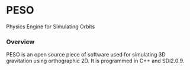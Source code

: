 # PESO
Physics Engine for Simulating Orbits

### Overview

PESO is an open source piece of software used for simulating 3D gravitation using orthographic 2D. It is programmed in C++ and SDl2.0.9.